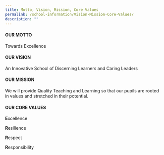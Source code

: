 ```yaml
---
title: Motto, Vision, Mission, Core Values
permalink: /school-information/Vision-Mission-Core-Values/
description: ""
---
```

#### OUR MOTTO

Towards Excellence

#### OUR VISION

An Innovative School of Discerning Learners and Caring Leaders

#### OUR MISSION


We will provide Quality Teaching and Learning so that our pupils are rooted in values and stretched in their potential.  

#### OUR CORE VALUES


**E**xcellence

**R**esilience

**R**espect

**R**esponsibility